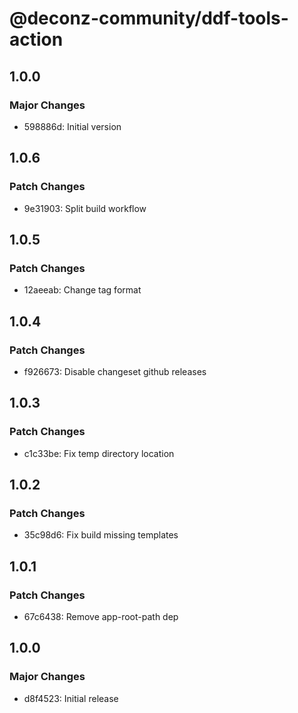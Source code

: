 # @deconz-community/ddf-tools-action

## 1.0.0

### Major Changes

- 598886d: Initial version

## 1.0.6

### Patch Changes

- 9e31903: Split build workflow

## 1.0.5

### Patch Changes

- 12aeeab: Change tag format

## 1.0.4

### Patch Changes

- f926673: Disable changeset github releases

## 1.0.3

### Patch Changes

- c1c33be: Fix temp directory location

## 1.0.2

### Patch Changes

- 35c98d6: Fix build missing templates

## 1.0.1

### Patch Changes

- 67c6438: Remove app-root-path dep

## 1.0.0

### Major Changes

- d8f4523: Initial release
